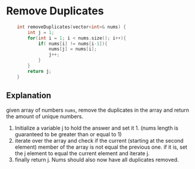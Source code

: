# Remove Duplicates
```cpp
    int removeDuplicates(vector<int>& nums) {
        int j = 1;
        for(int i = 1; i < nums.size(); i++){
            if( nums[i] != nums[i-1]){
                nums[j] = nums[i];
                j++;
            }
        }
        return j;
    }
```

## Explanation 

given array of  numbers ```nums```, remove the duplicates in the array and return the amount of unique numbers.

1. Initialize a variable j to hold the answer and set it 1.  (nums length is guaranteed to be greater than or equal to 1)
2. iterate over the array and check if the current (starting at the second element) member of the array is not equal the previous one. if it is, set the j element to equal the current element and iterate j.
3. finally return j. Nums should also now have all duplicates removed. 

